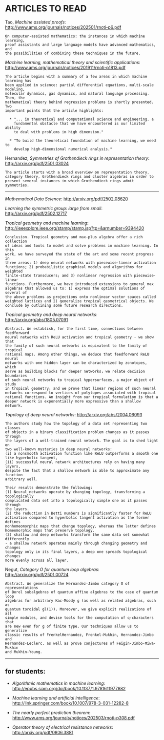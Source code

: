 #     ARTICLES TO READ


Tao, _Machine assisted proofs_: http://www.ams.org/journals/notices/202501/rnoti-p6.pdf

    On computer-assisted mathematics: the instances in which machine learning, 
    proof assistants and large language models have advanced mathematics, and 
    the possibilities of combining these techniques in the future.

_Machine learning, mathematical theory and scientific applications_: http://www.ams.org/journals/notices/201911/rnoti-p1813.pdf

    The article begins with a summary of a few areas in which machine learning has
    been applied in science: partial differential equations, multi-scale modeling,
    molecular dynamics, gas dynamics, and natural language processing. Then, the
    mathematical theory behind regression problems is shortly presented. Two 
    important points that the article highlights:
    
      * "... in theoretical and computational science and engineering, a 
        fundamental obstacle that we have encountered is our limited ability
        to deal with problems in high dimension."
         
      * "To build the theoretical foundation of machine learning, we need to 
        develop high-dimensional numerical analysis."

Hernandez, _Symmetries of Grothendieck rings in representation theory_: http://arxiv.org/pdf/2501.03024

    The article starts with a broad overview on representation theory, 
    category theory, Grothendieck rings and cluster algebras in order to
    present several instances in which Grothendieck rings admit symmetries.

---

_Mathematical Data Science_: http://arxiv.org/pdf/2502.08620

_Learning the symmetric group: large from small_: http://arxiv.org/pdf/2502.12717

_Tropical geometry and machine learning_: http://ieeexplore.ieee.org/stamp/stamp.jsp?tp=&arnumber=9394420

    Conclusion. Tropical geometry and max-plus algebra offer a rich collection 
    of ideas and tools to model and solve problems in machine learning. In this
    work, we have surveyed the state of the art and some recent progress in 
    three areas: 1) deep neural networks with piecewise-linear activation 
    functions; 2) probabilistic graphical models and algorithms for weighted 
    finite-state transducers; and 3) nonlinear regression with piecewise-linear
    functions. Furthermore, we have introduced extensions to general max 
    algebras that allowed us to: 1) express the optimal solutions of several of
    the above problems as projections onto nonlinear vector spaces called 
    weighted lattices and 2) generalize tropical geometrical objects. We 
    conclude by outlining some future research directions.

_Tropical geometry and deep neural networks_: http://arxiv.org/abs/1805.07091

    Abstract. We establish, for the first time, connections between feedforward
    neural networks with ReLU activation and tropical geometry - we show that
    the family of such neural networks is equivalent to the family of tropical 
    rational maps. Among other things, we deduce that feedforward ReLU neural 
    networks with one hidden layer can be characterized by zonotopes, which 
    serve as building blocks for deeper networks; we relate decision boundaries 
    of such neural networks to tropical hypersurfaces, a major object of study 
    in tropical geometry; and we prove that linear regions of such neural 
    networks correspond to vertices of polytopes associated with tropical 
    rational functions. An insight from our tropical formulation is that a 
    deeper network is exponentially more expressive than a shallow network.

_Topology of deep neural networks_: http://arxiv.org/abs/2004.06093

    The authors study how the topology of a data set representing two classes
    of objects in a binary classification problem changes as it passes through 
    the layers of a well-trained neural network. The goal is to shed light on 
    two well-known mysteries in deep neural networks:
    (i) a nonsmooth activation function like ReLU outperforms a smooth one 
    like hyperbolic tangent, 
    (ii) successful neural network architectures rely on having many layers, 
    despite the fact that a shallow network is able to approximate any function
    arbitrary well.
    
    Their results demonstrate the following: 
    (1) Neural networks operate by changing topology, transforming a topologically 
    complicated data set into a topologically simple one as it passes through 
    the layers.
    (2) the reduction in Betti numbers is significantly faster for ReLU 
    activation compared to hyperbolic tangent activation as the former defines 
    nonhomeomorphic maps that change topology, whereas the latter defines 
    homeomorphic maps that preserve topology. 
    (3) shallow and deep networks transform the same data set somewhat differently
    - a shallow network operates mainly through changing geometry and changes
    topology only in its final layers, a deep one spreads topological changes 
    more evenly across all layer.

Negut, _Category O for quantum loop algebras_: http://arxiv.org/pdf/2501.00724

    Abstract. We generalize the Hernandez-Jimbo category O of representations
    of Borel subalgebras of quantum affine algebras to the case of quantum loop 
    algebras for arbitrary Kac-Moody g (as well as related algebras, such as  
    quantum toroidal gl(1)). Moreover, we give explicit realizations of all  
    simple modules, and devise tools for the computation of q-characters that 
    are new even for g of finite type. Our techniques allow us to generalize  
    classic results of FrenkelHernandez, Frenkel-Mukhin, Hernandez-Jimbo and 
    Hernandez-Leclerc, as well as prove conjectures of Feigin-Jimbo-Miwa-Mukhin 
    and Mukhin-Young.

---

## for students:

 * _Algorithmic mathematics in machine learning_: http://epubs.siam.org/doi/book/10.1137/1.9781611977882
 
 * _Machine learning and artificial intelligence_: http://link.springer.com/book/10.1007/978-3-031-12282-8
 
 * _The nearly perfect prediction theorem_: http://www.ams.org/journals/notices/202503/rnoti-p308.pdf
 
 * _Operator theory of electrical resistance networks_: http://arxiv.org/pdf/0806.3881
